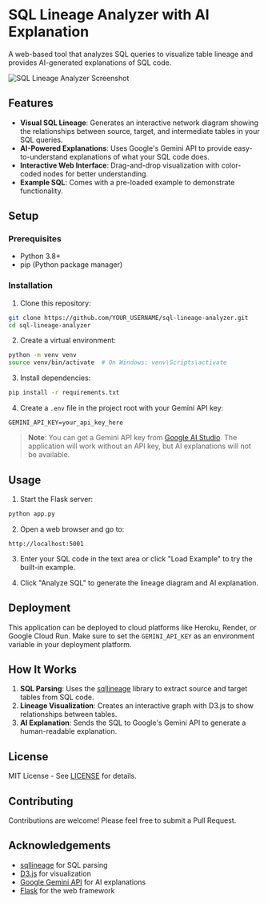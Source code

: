 # SQL Lineage Analyzer with AI Explanation

A web-based tool that analyzes SQL queries to visualize table lineage and provides AI-generated explanations of SQL code.

![SQL Lineage Analyzer Screenshot](https://placeholder-for-screenshot.com/screenshot.png)

## Features

- **Visual SQL Lineage**: Generates an interactive network diagram showing the relationships between source, target, and intermediate tables in your SQL queries.
- **AI-Powered Explanations**: Uses Google's Gemini API to provide easy-to-understand explanations of what your SQL code does.
- **Interactive Web Interface**: Drag-and-drop visualization with color-coded nodes for better understanding.
- **Example SQL**: Comes with a pre-loaded example to demonstrate functionality.

## Setup

### Prerequisites

- Python 3.8+
- pip (Python package manager)

### Installation

1. Clone this repository:
```bash
git clone https://github.com/YOUR_USERNAME/sql-lineage-analyzer.git
cd sql-lineage-analyzer
```

2. Create a virtual environment:
```bash
python -m venv venv
source venv/bin/activate  # On Windows: venv\Scripts\activate
```

3. Install dependencies:
```bash
pip install -r requirements.txt
```

4. Create a `.env` file in the project root with your Gemini API key:
```
GEMINI_API_KEY=your_api_key_here
```

   > **Note**: You can get a Gemini API key from [Google AI Studio](https://aistudio.google.com/app/apikey). The application will work without an API key, but AI explanations will not be available.

## Usage

1. Start the Flask server:
```bash
python app.py
```

2. Open a web browser and go to:
```
http://localhost:5001
```

3. Enter your SQL code in the text area or click "Load Example" to try the built-in example.

4. Click "Analyze SQL" to generate the lineage diagram and AI explanation.

## Deployment

This application can be deployed to cloud platforms like Heroku, Render, or Google Cloud Run. Make sure to set the `GEMINI_API_KEY` as an environment variable in your deployment platform.

## How It Works

1. **SQL Parsing**: Uses the [sqllineage](https://github.com/reata/sqllineage) library to extract source and target tables from SQL code.
2. **Lineage Visualization**: Creates an interactive graph with D3.js to show relationships between tables.
3. **AI Explanation**: Sends the SQL to Google's Gemini API to generate a human-readable explanation.

## License

MIT License - See [LICENSE](LICENSE) for details.

## Contributing

Contributions are welcome! Please feel free to submit a Pull Request.

## Acknowledgements

- [sqllineage](https://github.com/reata/sqllineage) for SQL parsing
- [D3.js](https://d3js.org/) for visualization
- [Google Gemini API](https://ai.google.dev/docs) for AI explanations
- [Flask](https://flask.palletsprojects.com/) for the web framework 
